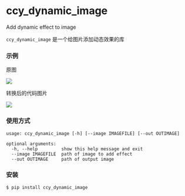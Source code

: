 # ccy_dynamic_image


Add dynamic effect to image

`ccy_dynamic_image` 是一个给图片添加动态效果的库


### 示例

原图

![](./orig.jpeg)

转换后的代码图片

![](./out.jpeg)


### 使用方式

```
usage: ccy_dynamic_image [-h] [--image IMAGEFILE] [--out OUTIMAGE]

optional arguments:
  -h, --help         show this help message and exit
  --image IMAGEFILE  path of image to add effect
  --out OUTIMAGE     path of output image
```


### 安装

```
$ pip install ccy_dynamic_image
```

